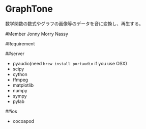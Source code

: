 # GraphTone
数学関数の数式やグラフの画像等のデータを音に変換し、再生する。

#Member
Jonny
Morry
Nassy

#Requirement

##server
* pyaudio(need `brew install portaudio` if you use OSX)
* scipy
* cython
* ffmpeg
* matplotlib
* numpy
* sympy
* pylab

##ios
* cocoapod
